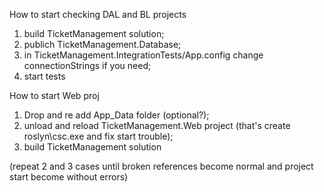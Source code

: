 How to start checking DAL and BL projects

1. build TicketManagement solution;
2. publich TicketManagement.Database;
3. in TicketManagement.IntegrationTests/App.config change connectionStrings if you need;
4. start tests

How to start Web proj

1. Drop and re add App_Data folder (optional?);
2. unload and reload TicketManagement.Web project 
(that's create roslyn\csc.exe and fix start trouble);
3. build TicketManagement solution

(repeat 2 and 3 cases until broken references become normal 
 and project start become without errors)
